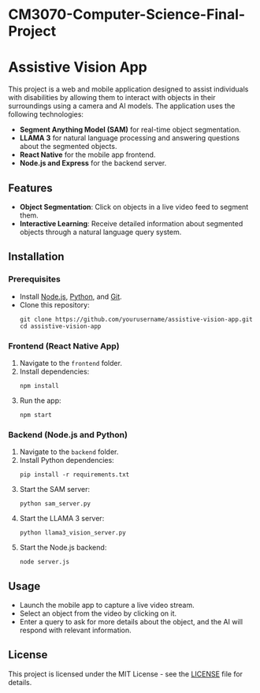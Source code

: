 # CM3070-Computer-Science-Final-Project

# Assistive Vision App

This project is a web and mobile application designed to assist individuals with disabilities by allowing them to interact with objects in their surroundings using a camera and AI models. The application uses the following technologies:
- **Segment Anything Model (SAM)** for real-time object segmentation.
- **LLAMA 3** for natural language processing and answering questions about the segmented objects.
- **React Native** for the mobile app frontend.
- **Node.js and Express** for the backend server.

## Features
- **Object Segmentation**: Click on objects in a live video feed to segment them.
- **Interactive Learning**: Receive detailed information about segmented objects through a natural language query system.

## Installation

### Prerequisites
- Install [Node.js](https://nodejs.org/), [Python](https://www.python.org/), and [Git](https://git-scm.com/).
- Clone this repository:
  ```
  git clone https://github.com/yourusername/assistive-vision-app.git
  cd assistive-vision-app
  ```

### Frontend (React Native App)
1. Navigate to the `frontend` folder.
2. Install dependencies:
   ```
   npm install
   ```
3. Run the app:
   ```
   npm start
   ```

### Backend (Node.js and Python)
1. Navigate to the `backend` folder.
2. Install Python dependencies:
   ```
   pip install -r requirements.txt
   ```
3. Start the SAM server:
   ```
   python sam_server.py
   ```
4. Start the LLAMA 3 server:
   ```
   python llama3_vision_server.py
   ```
5. Start the Node.js backend:
   ```
   node server.js
   ```

## Usage
- Launch the mobile app to capture a live video stream.
- Select an object from the video by clicking on it.
- Enter a query to ask for more details about the object, and the AI will respond with relevant information.

## License
This project is licensed under the MIT License - see the [LICENSE](LICENSE) file for details.


